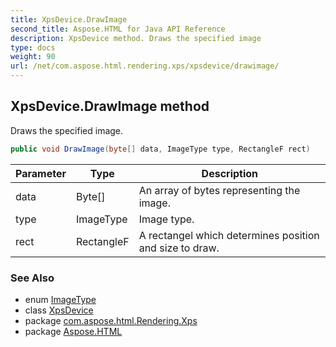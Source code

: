 ```yaml
---
title: XpsDevice.DrawImage
second_title: Aspose.HTML for Java API Reference
description: XpsDevice method. Draws the specified image
type: docs
weight: 90
url: /net/com.aspose.html.rendering.xps/xpsdevice/drawimage/
---
```

## XpsDevice.DrawImage method

Draws the specified image.

```java
public void DrawImage(byte[] data, ImageType type, RectangleF rect)
```

| Parameter | Type | Description |
| --- | --- | --- |
| data | Byte[] | An array of bytes representing the image. |
| type | ImageType | Image type. |
| rect | RectangleF | A rectangel which determines position and size to draw. |

### See Also

* enum [ImageType](../../../com.aspose.html.rendering/imagetype/)
* class [XpsDevice](../)
* package [com.aspose.html.Rendering.Xps](../../xpsdevice/)
* package [Aspose.HTML](../../../)
